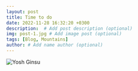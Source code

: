 ```yaml
---
layout: post
title: Time to do
date: 2022-11-28 16:32:20 +0300
description:  # Add post description (optional)
img: post-1.jpg # Add image post (optional)
tags: [Blog, Mountains]
author: # Add name author (optional)
---
```




![Yosh Ginsu]({{site.baseurl}}/assets/img/yosh-ginsu.jpg)
